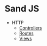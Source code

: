 # Sand JS

- HTTP
  - [Controllers](http/controller.md)
  - [Routes](http/routes.md)
  - [Views](http/views.md)